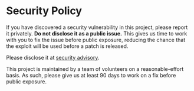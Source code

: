 # Security Policy

If you have discovered a security vulnerability in this project, please report it privately. **Do not disclose it as a public issue.** This gives us time to work with you to fix the issue before public exposure, reducing the chance that the exploit will be used before a patch is released.

Please disclose it at [security advisory](https://github.com/PyTables/PyTables/security/advisories/new).

This project is maintained by a team of volunteers on a reasonable-effort basis. As such, please give us at least 90 days to work on a fix before public exposure.
